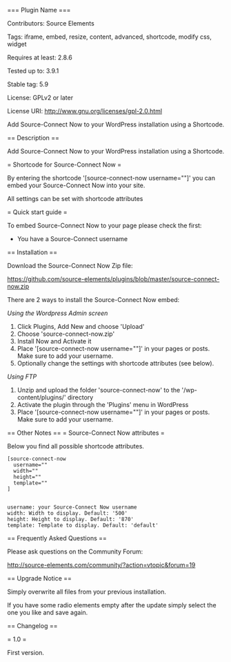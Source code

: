 === Plugin Name ===

Contributors: Source Elements

Tags: iframe, embed, resize, content, advanced, shortcode, modify css, widget 

Requires at least: 2.8.6

Tested up to: 3.9.1

Stable tag: 5.9

License: GPLv2 or later

License URI: http://www.gnu.org/licenses/gpl-2.0.html

Add Source-Connect Now to your WordPress installation using a Shortcode.

== Description ==

Add Source-Connect Now to your WordPress installation using a Shortcode.

= Shortcode for Source-Connect Now =

By entering the shortcode '[source-connect-now username=""]' you can embed your Source-Connect Now into your site. 

All settings can be set with shortcode attributes

=	Quick start guide =

To embed Source-Connect Now to your page please check the first:

* You have a Source-Connect username

== Installation ==

Download the Source-Connect Now Zip file:

https://github.com/source-elements/plugins/blob/master/source-connect-now.zip

There are 2 ways to install the Source-Connect Now embed:

*Using the Wordpress Admin screen*

1. Click Plugins, Add New and choose 'Upload'
2. Choose 'source-connect-now.zip'
3. Install Now and Activate it
4. Place '[source-connect-now username=""]' in your pages or posts. Make sure to add your username.
5. Optionally change the settings with shortcode attributes (see below).

*Using FTP*

1. Unzip and upload the folder 'source-connect-now' to the '/wp-content/plugins/' directory
2. Activate the plugin through the 'Plugins' menu in WordPress
3. Place '[source-connect-now username=""]' in your pages or posts. Make sure to add your username.

== Other Notes ==
= Source-Connect Now attributes =

Below you find all possible shortcode attributes. 

````
[source-connect-now 
  username=""	
  width=""   
  height="" 
  template=""
]


username: your Source-Connect Now username
width: Width to display. Default: '500'
height: Height to display. Default: '870'
template: Template to display. Default: 'default'
````

== Frequently Asked Questions ==

Please ask questions on the Community Forum:

http://source-elements.com/community/?action=vtopic&forum=19

== Upgrade Notice ==

Simply overwrite all files from your previous installation.

If you have some radio elements empty after the update simply  select the one you like and save again.

== Changelog ==

= 1.0 =

First version.
